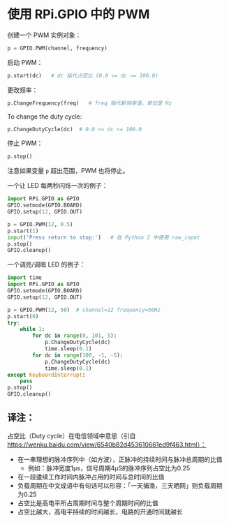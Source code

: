 # 使用 RPi.GPIO 中的 PWM

创建一个 PWM 实例对象：

```python
p = GPIO.PWM(channel, frequency)
```

启动 PWM：

```python
p.start(dc)   # dc 指代占空比 (0.0 <= dc <= 100.0)
```

更改频率：

```python
p.ChangeFrequency(freq)   # freq 指代新频率值，单位是 Hz
```

To change the duty cycle:

```python
p.ChangeDutyCycle(dc)  # 0.0 <= dc <= 100.0
```

停止 PWM：

```python
p.stop()
```

注意如果变量 `p` 超出范围，PWM 也将停止。

一个让 LED 每两秒闪烁一次的例子：

```python
import RPi.GPIO as GPIO
GPIO.setmode(GPIO.BOARD)
GPIO.setup(12, GPIO.OUT)

p = GPIO.PWM(12, 0.5)
p.start(1)
input('Press return to stop:')   # 在 Python 2 中使用 raw_input
p.stop()
GPIO.cleanup()
```

一个调亮/调暗 LED 的例子：

```python
import time
import RPi.GPIO as GPIO
GPIO.setmode(GPIO.BOARD)
GPIO.setup(12, GPIO.OUT)

p = GPIO.PWM(12, 50)  # channel=12 frequency=50Hz
p.start(0)
try:
    while 1:
        for dc in range(0, 101, 5):
            p.ChangeDutyCycle(dc)
            time.sleep(0.1)
        for dc in range(100, -1, -5):
            p.ChangeDutyCycle(dc)
            time.sleep(0.1)
except KeyboardInterrupt:
    pass
p.stop()
GPIO.cleanup()
```



## 译注：

占空比（Duty cycle）在电信领域中意思（引自 https://wenku.baidu.com/view/6540b82d453610661ed9f463.html）：

- 在一串理想的脉冲序列中（如方波），正脉冲的持续时间与脉冲总周期的比值
  - 例如：脉冲宽度1μs，信号周期4μS的脉冲序列占空比为0.25
- 在一段逶续工作时间内脉冲占用的时间与总时间的比值
- 负载周期在中文成语中有句话可以形容：「一天捕渔，三天晒网」则负载周期为0.25
- 占空比是高电平所占周期时间与整个周期时间的比值
- 占空比越大，高电平持续的时间越长，电路的开通时间就越长